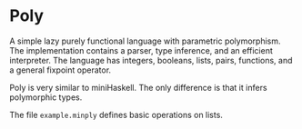 # Poly

A simple lazy purely functional language with parametric
polymorphism. The implementation contains a parser, type inference,
and an efficient interpreter. The language has integers, booleans,
lists, pairs, functions, and a general fixpoint operator.

Poly is very similar to miniHaskell. The only difference is that it
infers polymorphic types.

The file `example.minply` defines basic operations on lists.
